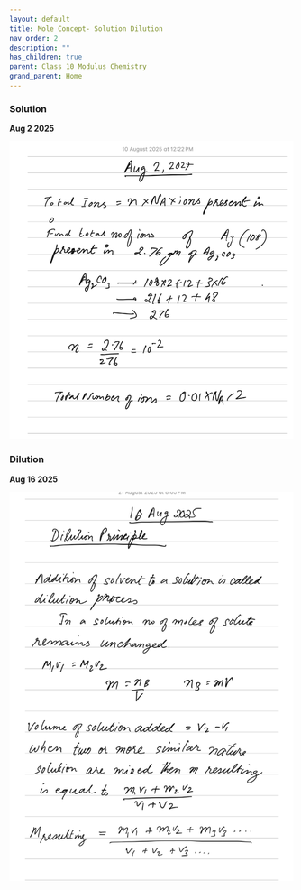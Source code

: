 ```yaml
---
layout: default
title: Mole Concept- Solution Dilution 
nav_order: 2
description: ""
has_children: true
parent: Class 10 Modulus Chemistry
grand_parent: Home
---
```


### Solution

**Aug 2 2025**

<img src="./images/Chem-mole-solutions-2-aug.png"/>

### Dilution

**Aug 16 2025**

<img src="./images/Chem-mole-dilution-16-aug.png"/>